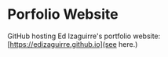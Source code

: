 # Porfolio Website

GitHub hosting Ed Izaguirre's portfolio website: [https://edizaguirre.github.io](see here.)
